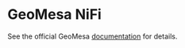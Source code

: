 # GeoMesa NiFi

See the official GeoMesa [documentation](https://www.geomesa.org/documentation/stable/user/nifi/index.html) for details.

